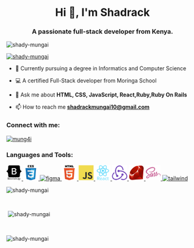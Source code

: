 <h1 align="center">Hi 👋, I'm Shadrack</h1>
<h3 align="center">A passionate full-stack developer from Kenya.</h3>

<p align="left"> <img src="https://komarev.com/ghpvc/?username=shady-mungai&label=Profile%20views&color=0e75b6&style=flat" alt="shady-mungai" /> </p>

<p align="left"> <a href="https://github.com/ryo-ma/github-profile-trophy"><img src="https://github-profile-trophy.vercel.app/?username=shady-mungai" alt="shady-mungai" /></a> </p>

- 🌱 Currently pursuing a degree in Informatics and Computer Science 

- 💻  A certified Full-Stack developer from Moringa School

- 💬 Ask me about **HTML, CSS, JavaScript, React,Ruby,Ruby On Rails**

- 📫 How to reach me **shadrackmungai10@gmail.com**

<h3 align="left">Connect with me:</h3>
<p align="left">
<a href="https://www.hackerrank.com/mung4i" target="blank"><img align="center" src="https://raw.githubusercontent.com/rahuldkjain/github-profile-readme-generator/master/src/images/icons/Social/hackerrank.svg" alt="mung4i" height="30" width="40" /></a>
</p>

<h3 align="left">Languages and Tools:</h3>
<p align="left"> <a href="https://getbootstrap.com" target="_blank" rel="noreferrer"> <img src="https://raw.githubusercontent.com/devicons/devicon/master/icons/bootstrap/bootstrap-plain-wordmark.svg" alt="bootstrap" width="40" height="40"/> </a> <a href="https://www.w3schools.com/css/" target="_blank" rel="noreferrer"> <img src="https://raw.githubusercontent.com/devicons/devicon/master/icons/css3/css3-original-wordmark.svg" alt="css3" width="40" height="40"/> </a> <a href="https://www.figma.com/" target="_blank" rel="noreferrer"> <img src="https://www.vectorlogo.zone/logos/figma/figma-icon.svg" alt="figma" width="40" height="40"/> </a> <a href="https://www.w3.org/html/" target="_blank" rel="noreferrer"> <img src="https://raw.githubusercontent.com/devicons/devicon/master/icons/html5/html5-original-wordmark.svg" alt="html5" width="40" height="40"/> </a> <a href="https://developer.mozilla.org/en-US/docs/Web/JavaScript" target="_blank" rel="noreferrer"> <img src="https://raw.githubusercontent.com/devicons/devicon/master/icons/javascript/javascript-original.svg" alt="javascript" width="40" height="40"/> </a> <a href="https://reactjs.org/" target="_blank" rel="noreferrer"> <img src="https://raw.githubusercontent.com/devicons/devicon/master/icons/react/react-original-wordmark.svg" alt="react" width="40" height="40"/> </a> <a href="https://redux.js.org" target="_blank" rel="noreferrer"> <img src="https://raw.githubusercontent.com/devicons/devicon/master/icons/redux/redux-original.svg" alt="redux" width="40" height="40"/> </a> <a href="https://www.ruby-lang.org/en/" target="_blank" rel="noreferrer"> <img src="https://raw.githubusercontent.com/devicons/devicon/master/icons/ruby/ruby-original.svg" alt="ruby" width="40" height="40"/> </a> <a href="https://sass-lang.com" target="_blank" rel="noreferrer"> <img src="https://raw.githubusercontent.com/devicons/devicon/master/icons/sass/sass-original.svg" alt="sass" width="40" height="40"/> </a> <a href="https://tailwindcss.com/" target="_blank" rel="noreferrer"> <img src="https://www.vectorlogo.zone/logos/tailwindcss/tailwindcss-icon.svg" alt="tailwind" width="40" height="40"/> </a> </p>

<p align="left"><img src="https://github-readme-stats.vercel.app/api/top-langs?username=shady-mungai&show_icons=true&locale=en&layout=compact" alt="shady-mungai" /></p>
<br />
<p align="left">&nbsp;<img align="center" src="https://github-readme-stats.vercel.app/api?username=shady-mungai&show_icons=true&locale=en" alt="shady-mungai" /></p>
<br />
<p align="left"><img align="center" src="https://github-readme-streak-stats.herokuapp.com/?user=shady-mungai&" alt="shady-mungai" /></p>


<!--
**shady-mungai/shady-mungai** is a ✨ _special_ ✨ repository because its `README.md` (this file) appears on your GitHub profile.

Here are some ideas to get you started:

- 🔭 I’m currently working on ...
- 🌱 I’m currently learning ...
- 👯 I’m looking to collaborate on ...
- 🤔 I’m looking for help with ...
- 💬 Ask me about ...
- 📫 How to reach me: ...
- 😄 Pronouns: ...
- ⚡ Fun fact: ...
-->
